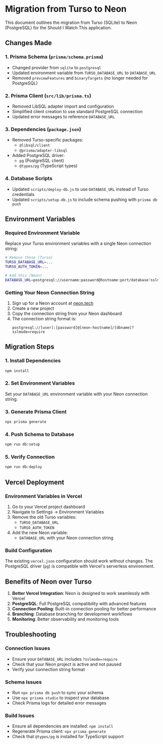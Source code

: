 # Migration from Turso to Neon

This document outlines the migration from Turso (SQLite) to Neon (PostgreSQL) for the Should I Watch This application.

## Changes Made

### 1. Prisma Schema (`prisma/schema.prisma`)
- Changed provider from `sqlite` to `postgresql`
- Updated environment variable from `TURSO_DATABASE_URL` to `DATABASE_URL`
- Removed `previewFeatures` and `binaryTargets` (no longer needed for PostgreSQL)

### 2. Prisma Client (`src/lib/prisma.ts`)
- Removed LibSQL adapter import and configuration
- Simplified client creation to use standard PostgreSQL connection
- Updated error messages to reference `DATABASE_URL`

### 3. Dependencies (`package.json`)
- Removed Turso-specific packages:
  - `@libsql/client`
  - `@prisma/adapter-libsql`
- Added PostgreSQL driver:
  - `pg` (PostgreSQL client)
  - `@types/pg` (TypeScript types)

### 4. Database Scripts
- Updated `scripts/deploy-db.js` to use `DATABASE_URL` instead of Turso credentials
- Updated `scripts/setup-db.js` to include schema pushing with `prisma db push`

## Environment Variables

### Required Environment Variable
Replace your Turso environment variables with a single Neon connection string:

```bash
# Remove these (Turso)
TURSO_DATABASE_URL=...
TURSO_AUTH_TOKEN=...

# Add this (Neon)
DATABASE_URL=postgresql://username:password@hostname:port/database?sslmode=require
```

### Getting Your Neon Connection String

1. Sign up for a Neon account at [neon.tech](https://neon.tech)
2. Create a new project
3. Copy the connection string from your Neon dashboard
4. The connection string format is:
   ```
   postgresql://[user]:[password]@[neon-hostname]/[dbname]?sslmode=require
   ```

## Migration Steps

### 1. Install Dependencies
```bash
npm install
```

### 2. Set Environment Variables
Set your `DATABASE_URL` environment variable with your Neon connection string.

### 3. Generate Prisma Client
```bash
npx prisma generate
```

### 4. Push Schema to Database
```bash
npm run db:setup
```

### 5. Verify Connection
```bash
npm run db:deploy
```

## Vercel Deployment

### Environment Variables in Vercel
1. Go to your Vercel project dashboard
2. Navigate to Settings → Environment Variables
3. Remove the old Turso variables:
   - `TURSO_DATABASE_URL`
   - `TURSO_AUTH_TOKEN`
4. Add the new Neon variable:
   - `DATABASE_URL` with your Neon connection string

### Build Configuration
The existing `vercel.json` configuration should work without changes. The PostgreSQL driver (`pg`) is compatible with Vercel's serverless environment.

## Benefits of Neon over Turso

1. **Better Vercel Integration**: Neon is designed to work seamlessly with Vercel
2. **PostgreSQL**: Full PostgreSQL compatibility with advanced features
3. **Connection Pooling**: Built-in connection pooling for better performance
4. **Branching**: Database branching for development workflows
5. **Monitoring**: Better observability and monitoring tools

## Troubleshooting

### Connection Issues
- Ensure your `DATABASE_URL` includes `?sslmode=require`
- Check that your Neon project is active and not paused
- Verify your connection string format

### Schema Issues
- Run `npx prisma db push` to sync your schema
- Use `npx prisma studio` to inspect your database
- Check Prisma logs for detailed error messages

### Build Issues
- Ensure all dependencies are installed: `npm install`
- Regenerate Prisma client: `npx prisma generate`
- Check that `@types/pg` is installed for TypeScript support
